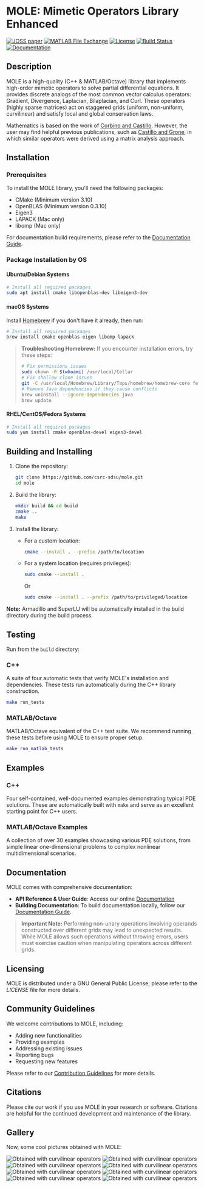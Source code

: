 # MOLE: Mimetic Operators Library Enhanced

[![JOSS paper][joss-badge]][joss-link]
[![MATLAB File Exchange][matlab-badge]][matlab-link]
[![License][license-badge]][license-link]
[![Build Status][build-badge]][build-link]
[![Documentation][docs-badge]][docs-link]

## Description

MOLE is a high-quality (C++ & MATLAB/Octave) library that implements
high-order mimetic operators to solve partial differential equations.
It provides discrete analogs of the most common vector calculus operators:
Gradient, Divergence, Laplacian, Bilaplacian, and Curl. These operators (highly sparse matrices) act
on staggered grids (uniform, non-uniform, curvilinear) and satisfy local and
global conservation laws.

Mathematics is based on the work of [Corbino and Castillo][corbino-paper].
However, the user may find helpful previous publications, such as [Castillo and Grone][castillo-paper],
in which similar operators were derived using a matrix analysis approach.

## Installation

### Prerequisites

To install the MOLE library, you'll need the following packages:

- CMake (Minimum version 3.10)
- OpenBLAS (Minimum version 0.3.10)
- Eigen3
- LAPACK (Mac only)
- libomp (Mac only)

For documentation build requirements, please refer to the [Documentation Guide][doc-guide].

### Package Installation by OS

#### Ubuntu/Debian Systems

```bash
# Install all required packages
sudo apt install cmake libopenblas-dev libeigen3-dev
```

#### macOS Systems

Install [Homebrew][homebrew] if you don't have it already, then run:

```bash
# Install all required packages
brew install cmake openblas eigen libomp lapack
```

> **Troubleshooting Homebrew:** If you encounter installation errors, try these steps:
> ```bash
> # Fix permissions issues
> sudo chown -R $(whoami) /usr/local/Cellar
> # Fix shallow clone issues
> git -C /usr/local/Homebrew/Library/Taps/homebrew/homebrew-core fetch --unshallow
> # Remove Java dependencies if they cause conflicts
> brew uninstall --ignore-dependencies java
> brew update
> ```

#### RHEL/CentOS/Fedora Systems

```bash
# Install all required packages
sudo yum install cmake openblas-devel eigen3-devel
```

## Building and Installing

1. Clone the repository:
   ```bash
   git clone https://github.com/csrc-sdsu/mole.git
   cd mole
   ```

2. Build the library:
   ```bash
   mkdir build && cd build
   cmake ..
   make
   ```

3. Install the library:
   - For a custom location:
     ```bash
     cmake --install . --prefix /path/to/location
     ```
   - For a system location (requires privileges):
     ```bash
     sudo cmake --install .
     ```
     Or
     ```bash
     sudo cmake --install . --prefix /path/to/privileged/location
     ```

**Note:** Armadillo and SuperLU will be automatically installed in the build directory during the build process.

## Testing

Run from the `build` directory:

### C++

A suite of four automatic tests that verify MOLE's installation and dependencies. These tests run automatically during the C++ library construction.

```bash
make run_tests
```

### MATLAB/Octave

MATLAB/Octave equivalent of the C++ test suite. We recommend running these tests before using MOLE to ensure proper setup.

```matlab
make run_matlab_tests
```

## Examples

### C++

Four self-contained, well-documented examples demonstrating typical PDE solutions. These are automatically built with `make` and serve as an excellent starting point for C++ users.

### MATLAB/Octave Examples

A collection of over 30 examples showcasing various PDE solutions, from simple linear one-dimensional problems to complex nonlinear multidimensional scenarios.

## Documentation

MOLE comes with comprehensive documentation:

- **API Reference & User Guide**: Access our online [Documentation][docs-link]
- **Building Documentation**: To build documentation locally, follow our [Documentation Guide][doc-guide].

> **Important Note:** Performing non-unary operations involving operands constructed over different grids may lead to unexpected results. While MOLE allows such operations without throwing errors, users must exercise caution when manipulating operators across different grids.

## Licensing

MOLE is distributed under a GNU General Public License; please refer to the _LICENSE_
file for more details.

## Community Guidelines

We welcome contributions to MOLE, including:
- Adding new functionalities
- Providing examples
- Addressing existing issues
- Reporting bugs
- Requesting new features

Please refer to our [Contribution Guidelines][contrib-guide] for more details.

## Citations

Please cite our work if you use MOLE in your research or software.
Citations are helpful for the continued development and maintenance of the library.

## Gallery

Now, some cool pictures obtained with MOLE:

![Obtained with curvilinear operators](doc/assets/img/4thOrder.png)
![Obtained with curvilinear operators](doc/assets/img/4thOrder2.png)
![Obtained with curvilinear operators](doc/assets/img/4thOrder3.png)
![Obtained with curvilinear operators](doc/assets/img/grid2.png)
![Obtained with curvilinear operators](doc/assets/img/grid.png)
![Obtained with curvilinear operators](doc/assets/img/WavyGrid.png)
![Obtained with curvilinear operators](doc/assets/img/wave2D.png)
![Obtained with curvilinear operators](doc/assets/img/burgers.png)

<!-- Link references -->

[joss-badge]: https://joss.theoj.org/papers/10.21105/joss.06288/status.svg
[joss-link]: https://doi.org/10.21105/joss.06288
[matlab-badge]: https://www.mathworks.com/matlabcentral/images/matlab-file-exchange.svg
[matlab-link]: https://www.mathworks.com/matlabcentral/fileexchange/124870-mole
[license-badge]: https://img.shields.io/badge/License-GPLv3-blue.svg
[license-link]: https://www.gnu.org/licenses/gpl-3.0
[build-badge]: https://img.shields.io/github/actions/workflow/status/csrc-sdsu/mole/cmake.yml?branch=master&label=Build
[build-link]: https://github.com/csrc-sdsu/mole/actions
[docs-badge]: https://readthedocs.org/projects/mole-docs/badge/?version=latest
[docs-link]: https://mole-docs.readthedocs.io/en/latest/
[corbino-paper]: https://doi.org/10.1016/j.cam.2019.06.042
[castillo-paper]: https://doi.org/10.1137/S0895479801398025
[doc-guide]: https://github.com/csrc-sdsu/mole/blob/master/doc/sphinx/README.md
[homebrew]: https://brew.sh/
[contrib-guide]: https://github.com/csrc-sdsu/mole/blob/master/CONTRIBUTING.md
